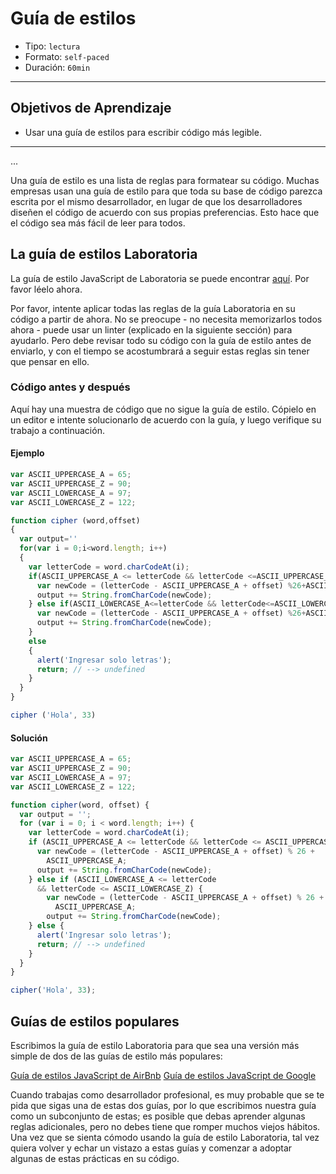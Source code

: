 # Guía de estilos

- Tipo: `lectura`
- Formato: `self-paced`
- Duración: `60min`

***

## Objetivos de Aprendizaje

- Usar una guía de estilos para escribir código más legible.

***

...

Una guía de estilo es una lista de reglas para formatear su código. Muchas
empresas usan una guía de estilo para que toda su base de código parezca escrita
por el mismo desarrollador, en lugar de que los desarrolladores diseñen el
código de acuerdo con sus propias preferencias. Esto hace que el código sea más
fácil de leer para todos.

## La guía de estilos Laboratoria

La guía de estilo JavaScript de Laboratoria se puede encontrar
[aquí](https://github.com/Laboratoria/js-style-guide). Por favor léelo ahora.

Por favor, intente aplicar todas las reglas de la guía Laboratoria en su código
a partir de ahora. No se preocupe - no necesita memorizarlos todos ahora - puede
usar un linter (explicado en la siguiente sección) para ayudarlo. Pero debe
revisar todo su código con la guía de estilo antes de enviarlo, y con el tiempo
se acostumbrará a seguir estas reglas sin tener que pensar en ello.

### Código antes y después

Aquí hay una muestra de código que no sigue la guía de estilo. Cópielo en un
editor e intente solucionarlo de acuerdo con la guía, y luego verifique su
trabajo a continuación.

#### Ejemplo

```javascript
var ASCII_UPPERCASE_A = 65;
var ASCII_UPPERCASE_Z = 90;
var ASCII_LOWERCASE_A = 97;
var ASCII_LOWERCASE_Z = 122;

function cipher (word,offset)
{
  var output=''
  for(var i = 0;i<word.length; i++)
  {
    var letterCode = word.charCodeAt(i);
    if(ASCII_UPPERCASE_A <= letterCode && letterCode <=ASCII_UPPERCASE_Z) {
      var newCode = (letterCode - ASCII_UPPERCASE_A + offset) %26+ASCII_UPPERCASE_A;
      output += String.fromCharCode(newCode);
    } else if(ASCII_LOWERCASE_A<=letterCode && letterCode<=ASCII_LOWERCASE_Z) {
      var newCode = (letterCode - ASCII_UPPERCASE_A + offset) %26+ASCII_UPPERCASE_A;
      output += String.fromCharCode(newCode);
    }
    else
    {
      alert('Ingresar solo letras');
      return; // --> undefined
    }
  }
}

cipher ('Hola', 33)
```

#### Solución

```javascript
var ASCII_UPPERCASE_A = 65;
var ASCII_UPPERCASE_Z = 90;
var ASCII_LOWERCASE_A = 97;
var ASCII_LOWERCASE_Z = 122;

function cipher(word, offset) {
  var output = '';
  for (var i = 0; i < word.length; i++) {
    var letterCode = word.charCodeAt(i);
    if (ASCII_UPPERCASE_A <= letterCode && letterCode <= ASCII_UPPERCASE_Z) {
      var newCode = (letterCode - ASCII_UPPERCASE_A + offset) % 26 +
        ASCII_UPPERCASE_A;
      output += String.fromCharCode(newCode);
    } else if (ASCII_LOWERCASE_A <= letterCode
      && letterCode <= ASCII_LOWERCASE_Z) {
        var newCode = (letterCode - ASCII_UPPERCASE_A + offset) % 26 +
          ASCII_UPPERCASE_A;
        output += String.fromCharCode(newCode);
    } else {
      alert('Ingresar solo letras');
      return; // --> undefined
    }
  }
}

cipher('Hola', 33);
```

## Guías de estilos populares

Escribimos la guía de estilo Laboratoria para que sea una versión más simple de
dos de las guías de estilo más populares:

[Guía de estilos JavaScript de AirBnb](https://github.com/paolocarrasco/javascript-style-guide)
[Guía de estilos JavaScript de Google](https://google.github.io/styleguide/jsguide.html)

Cuando trabajas como desarrollador profesional, es muy probable que se te pida
que sigas una de estas dos guías, por lo que escribimos nuestra guía como un
subconjunto de estas; es posible que debas aprender algunas reglas adicionales,
pero no debes tiene que romper muchos viejos hábitos. Una vez que se sienta
cómodo usando la guía de estilo Laboratoria, tal vez quiera volver y echar un
vistazo a estas guías y comenzar a adoptar algunas de estas prácticas en su
código.
